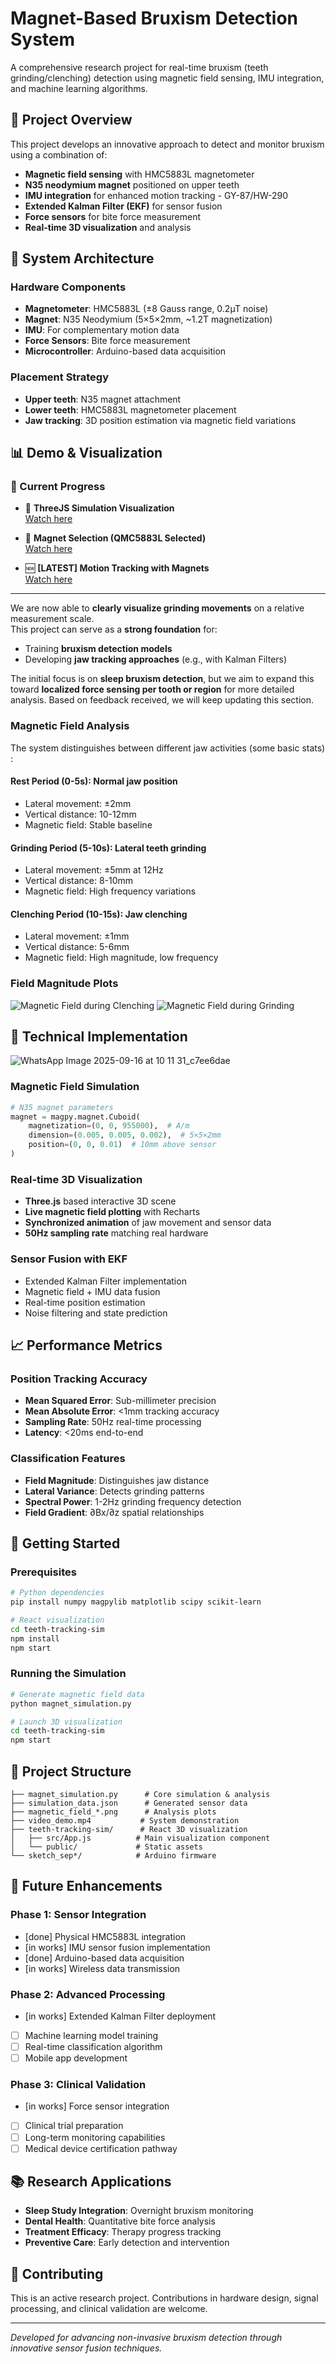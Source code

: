 ﻿# Magnet-Based Bruxism Detection System

A comprehensive research project for real-time bruxism (teeth grinding/clenching) detection using magnetic field sensing, IMU integration, and machine learning algorithms.

## 🎯 Project Overview

This project develops an innovative approach to detect and monitor bruxism using a combination of:
- **Magnetic field sensing** with HMC5883L magnetometer
- **N35 neodymium magnet** positioned on upper teeth
- **IMU integration** for enhanced motion tracking - GY-87/HW-290
- **Extended Kalman Filter (EKF)** for sensor fusion
- **Force sensors** for bite force measurement
- **Real-time 3D visualization** and analysis

## 🧭 System Architecture

### Hardware Components
- **Magnetometer**: HMC5883L (±8 Gauss range, 0.2µT noise)
- **Magnet**: N35 Neodymium (5×5×2mm, ~1.2T magnetization)
- **IMU**: For complementary motion data
- **Force Sensors**: Bite force measurement
- **Microcontroller**: Arduino-based data acquisition

### Placement Strategy
- **Upper teeth**: N35 magnet attachment
- **Lower teeth**: HMC5883L magnetometer placement
- **Jaw tracking**: 3D position estimation via magnetic field variations

## 📊 Demo & Visualization

### 📌 Current Progress  

- 🎥 **ThreeJS Simulation Visualization**  
  [Watch here](https://youtu.be/dB5wdd2wcMA)

- 🧲 **Magnet Selection (QMC5883L Selected)**  
  [Watch here](https://youtu.be/MBz_szsM2Cs?si=wlJ8ah46i7i2r_9H)

- 🆕 **[LATEST] Motion Tracking with Magnets**  
  [Watch here](https://youtu.be/V6BacVfzCZE)

---

We are now able to **clearly visualize grinding movements** on a relative measurement scale.  
This project can serve as a **strong foundation** for:  
- Training **bruxism detection models**  
- Developing **jaw tracking approaches** (e.g., with Kalman Filters)

The initial focus is on **sleep bruxism detection**, but we aim to expand this toward **localized force sensing per tooth or region** for more detailed analysis.
Based on feedback received, we will keep updating this section. 
 
### Magnetic Field Analysis
The system distinguishes between different jaw activities (some basic stats) :

#### Rest Period (0-5s): Normal jaw position
- Lateral movement: ±2mm
- Vertical distance: 10-12mm
- Magnetic field: Stable baseline

#### Grinding Period (5-10s): Lateral teeth grinding
- Lateral movement: ±5mm at 12Hz
- Vertical distance: 8-10mm  
- Magnetic field: High frequency variations

#### Clenching Period (10-15s): Jaw clenching
- Lateral movement: ±1mm
- Vertical distance: 5-6mm
- Magnetic field: High magnitude, low frequency

### Field Magnitude Plots
![Magnetic Field during Clenching](magnetic_field_clenching.png)
![Magnetic Field during Grinding](magnetic_field_grinding.png)

## 🔬 Technical Implementation
![WhatsApp Image 2025-09-16 at 10 11 31_c7ee6dae](https://github.com/user-attachments/assets/dee6983e-0bc1-4b43-8634-7d6704d89ea1)

### Magnetic Field Simulation
```python
# N35 magnet parameters
magnet = magpy.magnet.Cuboid(
    magnetization=(0, 0, 955000),  # A/m
    dimension=(0.005, 0.005, 0.002),  # 5×5×2mm
    position=(0, 0, 0.01)  # 10mm above sensor
)
```

### Real-time 3D Visualization
- **Three.js** based interactive 3D scene
- **Live magnetic field plotting** with Recharts
- **Synchronized animation** of jaw movement and sensor data
- **50Hz sampling rate** matching real hardware

### Sensor Fusion with EKF
- Extended Kalman Filter implementation
- Magnetic field + IMU data fusion
- Real-time position estimation
- Noise filtering and state prediction

## 📈 Performance Metrics

### Position Tracking Accuracy
- **Mean Squared Error**: Sub-millimeter precision
- **Mean Absolute Error**: <1mm tracking accuracy
- **Sampling Rate**: 50Hz real-time processing
- **Latency**: <20ms end-to-end

### Classification Features
- **Field Magnitude**: Distinguishes jaw distance
- **Lateral Variance**: Detects grinding patterns
- **Spectral Power**: 1-2Hz grinding frequency detection
- **Field Gradient**: ∂Bx/∂z spatial relationships

## 🚀 Getting Started

### Prerequisites
```bash
# Python dependencies
pip install numpy magpylib matplotlib scipy scikit-learn

# React visualization
cd teeth-tracking-sim
npm install
npm start
```

### Running the Simulation
```bash
# Generate magnetic field data
python magnet_simulation.py

# Launch 3D visualization
cd teeth-tracking-sim
npm start
```

## 📁 Project Structure
```
├── magnet_simulation.py      # Core simulation & analysis
├── simulation_data.json      # Generated sensor data
├── magnetic_field_*.png      # Analysis plots
├── video_demo.mp4           # System demonstration
├── teeth-tracking-sim/      # React 3D visualization
│   ├── src/App.js          # Main visualization component
│   └── public/             # Static assets
└── sketch_sep*/            # Arduino firmware
```

## 🔮 Future Enhancements

### Phase 1: Sensor Integration
- [done] Physical HMC5883L integration
- [in works] IMU sensor fusion implementation
- [done] Arduino-based data acquisition
- [in works] Wireless data transmission

### Phase 2: Advanced Processing
- [in works] Extended Kalman Filter deployment
- [ ] Machine learning model training
- [ ] Real-time classification algorithm
- [ ] Mobile app development

### Phase 3: Clinical Validation
- [in works] Force sensor integration
- [ ] Clinical trial preparation
- [ ] Long-term monitoring capabilities
- [ ] Medical device certification pathway

## 📚 Research Applications

- **Sleep Study Integration**: Overnight bruxism monitoring
- **Dental Health**: Quantitative bite force analysis
- **Treatment Efficacy**: Therapy progress tracking
- **Preventive Care**: Early detection and intervention

## 🤝 Contributing

This is an active research project. Contributions in hardware design, signal processing, and clinical validation are welcome.

---
*Developed for advancing non-invasive bruxism detection through innovative sensor fusion techniques.*







